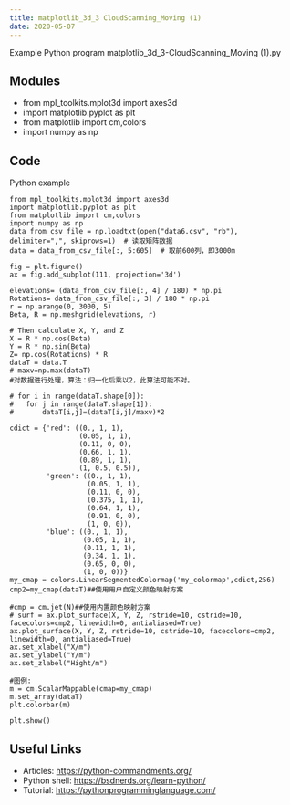 ```yaml
---
title: matplotlib_3d_3 CloudScanning_Moving (1)
date: 2020-05-07
---
```

Example Python program matplotlib_3d_3-CloudScanning_Moving (1).py

## Modules

* from mpl_toolkits.mplot3d import axes3d
* import matplotlib.pyplot as plt
* from matplotlib import cm,colors
* import numpy as np

## Code

Python example

    from mpl_toolkits.mplot3d import axes3d
    import matplotlib.pyplot as plt
    from matplotlib import cm,colors
    import numpy as np
    data_from_csv_file = np.loadtxt(open("data6.csv", "rb"), delimiter=",", skiprows=1)  # 读取矩阵数据
    data = data_from_csv_file[:, 5:605]  # 取前600列，即3000m
    
    fig = plt.figure()
    ax = fig.add_subplot(111, projection='3d')
    
    elevations= (data_from_csv_file[:, 4] / 180) * np.pi
    Rotations= data_from_csv_file[:, 3] / 180 * np.pi
    r = np.arange(0, 3000, 5)
    Beta, R = np.meshgrid(elevations, r)
    
    # Then calculate X, Y, and Z
    X = R * np.cos(Beta)
    Y = R * np.sin(Beta)
    Z= np.cos(Rotations) * R
    dataT = data.T
    # maxv=np.max(dataT)
    #对数据进行处理，算法：归一化后乘以2，此算法可能不对。
    
    # for i in range(dataT.shape[0]):
    # 	for j in range(dataT.shape[1]):
    # 		dataT[i,j]=(dataT[i,j]/maxv)*2
    
    cdict = {'red': ((0., 1, 1),
                     (0.05, 1, 1),
                     (0.11, 0, 0),
                     (0.66, 1, 1),
                     (0.89, 1, 1),
                     (1, 0.5, 0.5)),
             'green': ((0., 1, 1),
                       (0.05, 1, 1),
                       (0.11, 0, 0),
                       (0.375, 1, 1),
                       (0.64, 1, 1),
                       (0.91, 0, 0),
                       (1, 0, 0)),
             'blue': ((0., 1, 1),
                      (0.05, 1, 1),
                      (0.11, 1, 1),
                      (0.34, 1, 1),
                      (0.65, 0, 0),
                      (1, 0, 0))}
    my_cmap = colors.LinearSegmentedColormap('my_colormap',cdict,256)
    cmp2=my_cmap(dataT)##使用用户自定义颜色映射方案
    
    #cmp = cm.jet(N)##使用内置颜色映射方案
    # surf = ax.plot_surface(X, Y, Z, rstride=10, cstride=10, facecolors=cmp2, linewidth=0, antialiased=True)
    ax.plot_surface(X, Y, Z, rstride=10, cstride=10, facecolors=cmp2, linewidth=0, antialiased=True)
    ax.set_xlabel("X/m")
    ax.set_ylabel("Y/m")
    ax.set_zlabel("Hight/m")
    
    #图例:
    m = cm.ScalarMappable(cmap=my_cmap)
    m.set_array(dataT)
    plt.colorbar(m)
    
    plt.show()
    

## Useful Links

- Articles: https://python-commandments.org/
- Python shell: https://bsdnerds.org/learn-python/
- Tutorial: https://pythonprogramminglanguage.com/
